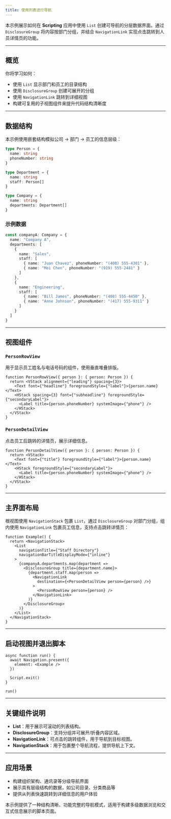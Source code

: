 ```yaml
---
title: 使用列表进行导航
---
```

本示例展示如何在 **Scripting** 应用中使用 `List` 创建可导航的分层数据界面。通过 `DisclosureGroup` 将内容按部门分组，并结合 `NavigationLink` 实现点击跳转到人员详情页的功能。

---

## 概览

你将学习如何：

* 使用 `List` 显示部门和员工的目录结构
* 使用 `DisclosureGroup` 创建可展开的分组
* 使用 `NavigationLink` 跳转到详细视图
* 构建可复用的子视图组件来提升代码结构清晰度

---

## 数据结构

本示例使用嵌套结构模拟公司 → 部门 → 员工的信息层级：

```ts
type Person = {
  name: string
  phoneNumber: string
}

type Department = {
  name: string
  staff: Person[]
}

type Company = {
  name: string
  departments: Department[]
}
```

### 示例数据

```ts
const companyA: Company = {
  name: "Company A",
  departments: [
    {
      name: "Sales",
      staff: [
        { name: "Juan Chavez", phoneNumber: "(408) 555-4301" },
        { name: "Mei Chen", phoneNumber: "(919) 555-2481" }
      ]
    },
    {
      name: "Engineering",
      staff: [
        { name: "Bill James", phoneNumber: "(408) 555-4450" },
        { name: "Anne Johnson", phoneNumber: "(417) 555-9311" }
      ]
    }
  ]
}
```

---

## 视图组件

### `PersonRowView`

用于显示员工姓名与电话号码的组件，使用垂直堆叠排版。

```tsx
function PersonRowView({ person }: { person: Person }) {
  return <VStack alignment={"leading"} spacing={3}>
    <Text font={"headline"} foregroundStyle={"label"}>{person.name}</Text>
    <HStack spacing={3} font={"subheadline"} foregroundStyle={"secondaryLabel"}>
      <Label title={person.phoneNumber} systemImage={"phone"} />
    </HStack>
  </VStack>
}
```

### `PersonDetailView`

点击员工后跳转的详情页，展示详细信息。

```tsx
function PersonDetailView({ person }: { person: Person }) {
  return <VStack>
    <Text font={"title"} foregroundStyle={"label"}>{person.name}</Text>
    <HStack foregroundStyle={"secondaryLabel"}>
      <Label title={person.phoneNumber} systemImage={"phone"} />
    </HStack>
  </VStack>
}
```

---

## 主界面布局

根视图使用 `NavigationStack` 包裹 `List`，通过 `DisclosureGroup` 对部门分组，组内使用 `NavigationLink` 包裹员工信息，支持点击跳转详情页：

```tsx
function Example() {
  return <NavigationStack>
    <List
      navigationTitle={"Staff Directory"}
      navigationBarTitleDisplayMode={"inline"}
    >
      {companyA.departments.map(department =>
        <DisclosureGroup title={department.name}>
          {department.staff.map(person =>
            <NavigationLink
              destination={<PersonDetailView person={person} />}
            >
              <PersonRowView person={person} />
            </NavigationLink>
          )}
        </DisclosureGroup>
      )}
    </List>
  </NavigationStack>
}
```

---

## 启动视图并退出脚本

```tsx
async function run() {
  await Navigation.present({
    element: <Example />
  })

  Script.exit()
}

run()
```

---

## 关键组件说明

* **List**：用于展示可滚动的列表结构。
* **DisclosureGroup**：支持分组并可展开/折叠内容区域。
* **NavigationLink**：可点击的跳转组件，用于导航到目标视图。
* **NavigationStack**：用于包裹整个导航流程，提供导航上下文。

---

## 应用场景

* 构建组织架构、通讯录等分级导航界面
* 展示具有层级结构的数据，如公司目录、分类商品等
* 提供从列表快速跳转到详细信息的用户体验

本示例提供了一种结构清晰、功能完整的导航模式，适用于构建多级数据浏览和交互式信息展示的脚本页面。

